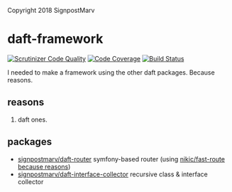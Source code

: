Copyright 2018 SignpostMarv

# daft-framework
[![Scrutinizer Code Quality](https://scrutinizer-ci.com/g/SignpostMarv/daft-framework/badges/quality-score.png?b=master)](https://scrutinizer-ci.com/g/SignpostMarv/daft-framework/?branch=master)
[![Code Coverage](https://scrutinizer-ci.com/g/SignpostMarv/daft-framework/badges/coverage.png?b=master)](https://scrutinizer-ci.com/g/SignpostMarv/daft-framework/?branch=master)
[![Build Status](https://scrutinizer-ci.com/g/SignpostMarv/daft-framework/badges/build.png?b=master)](https://scrutinizer-ci.com/g/SignpostMarv/daft-framework/build-status/master)

I needed to make a framework using the other daft packages. Because reasons.

## reasons

1) daft ones.

## packages
* [signpostmarv/daft-router](https://github.com/SignpostMarv/daft-router) symfony-based router (using [nikic/fast-route](https://github.com/nikic/fastroute) [because reasons](https://github.com/SignpostMarv/daft-router#reasons))
* [signpostmarv/daft-interface-collector](https://github.com/SignpostMarv/daft-router) recursive class & interface collector
